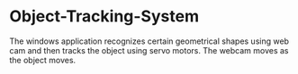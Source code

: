# Object-Tracking-System
The windows application recognizes certain geometrical shapes using web cam and then tracks the object using servo motors. The webcam moves as the object moves.
